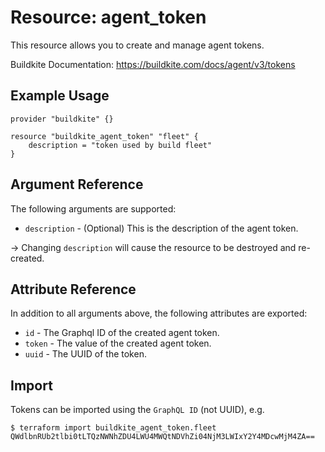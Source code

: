 # Resource: agent_token

This resource allows you to create and manage agent tokens.

Buildkite Documentation: https://buildkite.com/docs/agent/v3/tokens

## Example Usage

```hcl
provider "buildkite" {}

resource "buildkite_agent_token" "fleet" {
    description = "token used by build fleet"
}
```

## Argument Reference

The following arguments are supported:

* `description` - (Optional) This is the description of the agent token.

-> Changing `description` will cause the resource to be destroyed and re-created.

## Attribute Reference

In addition to all arguments above, the following attributes are exported:

* `id` - The Graphql ID of the created agent token.
* `token` - The value of the created agent token.
* `uuid` - The UUID of the token.


## Import

Tokens can be imported using the `GraphQL ID` (not UUID), e.g.

```
$ terraform import buildkite_agent_token.fleet QWdlbnRUb2tlbi0tLTQzNWNhZDU4LWU4MWQtNDVhZi04NjM3LWIxY2Y4MDcwMjM4ZA==
```
